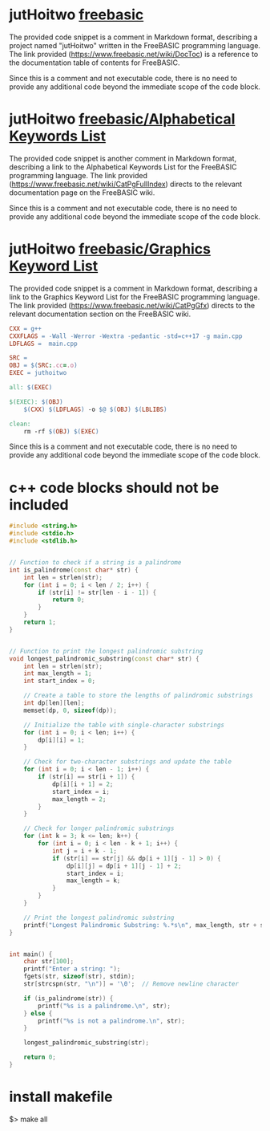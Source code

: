 # jutHoitwo [freebasic](https://www.freebasic.net/wiki/DocToc)

The provided code snippet is a comment in Markdown format, describing a project named "jutHoitwo" written in the FreeBASIC programming language. The link provided (https://www.freebasic.net/wiki/DocToc) is a reference to the documentation table of contents for FreeBASIC.

Since this is a comment and not executable code, there is no need to provide any additional code beyond the immediate scope of the code block.

# jutHoitwo [freebasic/Alphabetical Keywords List](https://www.freebasic.net/wiki/CatPgFullIndex)

The provided code snippet is another comment in Markdown format, describing a link to the Alphabetical Keywords List for the FreeBASIC programming language. The link provided (https://www.freebasic.net/wiki/CatPgFullIndex) directs to the relevant documentation page on the FreeBASIC wiki.

Since this is a comment and not executable code, there is no need to provide any additional code beyond the immediate scope of the code block.

# jutHoitwo [freebasic/Graphics Keyword List](https://www.freebasic.net/wiki/CatPgGfx)

The provided code snippet is a comment in Markdown format, describing a link to the Graphics Keyword List for the FreeBASIC programming language. The link provided (https://www.freebasic.net/wiki/CatPgGfx) directs to the relevant documentation section on the FreeBASIC wiki.

```makefile
CXX = g++
CXXFLAGS = -Wall -Werror -Wextra -pedantic -std=c++17 -g main.cpp
LDFLAGS =  main.cpp

SRC = 
OBJ = $(SRC:.cc=.o)
EXEC = juthoitwo

all: $(EXEC)

$(EXEC): $(OBJ)
	$(CXX) $(LDFLAGS) -o $@ $(OBJ) $(LBLIBS)

clean:
	rm -rf $(OBJ) $(EXEC)
```


Since this is a comment and not executable code, there is no need to provide any additional code beyond the immediate scope of the code block.
# c++ code blocks should not be included
```c++
#include <string.h>
#include <stdio.h>
#include <stdlib.h>


// Function to check if a string is a palindrome
int is_palindrome(const char* str) {
    int len = strlen(str);
    for (int i = 0; i < len / 2; i++) {
        if (str[i] != str[len - i - 1]) {
            return 0;
        }
    }
    return 1;
}


// Function to print the longest palindromic substring
void longest_palindromic_substring(const char* str) {
    int len = strlen(str);
    int max_length = 1;
    int start_index = 0;

    // Create a table to store the lengths of palindromic substrings
    int dp[len][len];
    memset(dp, 0, sizeof(dp));

    // Initialize the table with single-character substrings
    for (int i = 0; i < len; i++) {
        dp[i][i] = 1;
    }

    // Check for two-character substrings and update the table
    for (int i = 0; i < len - 1; i++) {
        if (str[i] == str[i + 1]) {
            dp[i][i + 1] = 2;
            start_index = i;
            max_length = 2;
        }
    }

    // Check for longer palindromic substrings
    for (int k = 3; k <= len; k++) {
        for (int i = 0; i < len - k + 1; i++) {
            int j = i + k - 1;
            if (str[i] == str[j] && dp[i + 1][j - 1] > 0) {
                dp[i][j] = dp[i + 1][j - 1] + 2;
                start_index = i;
                max_length = k;
            }
        }
    }

    // Print the longest palindromic substring
    printf("Longest Palindromic Substring: %.*s\n", max_length, str + start_index);
}


int main() {
    char str[100];
    printf("Enter a string: ");
    fgets(str, sizeof(str), stdin);
    str[strcspn(str, "\n")] = '\0';  // Remove newline character

    if (is_palindrome(str)) {
        printf("%s is a palindrome.\n", str);
    } else {
        printf("%s is not a palindrome.\n", str);
    }

    longest_palindromic_substring(str);

    return 0;
}
```

# install makefile 
$> make all
